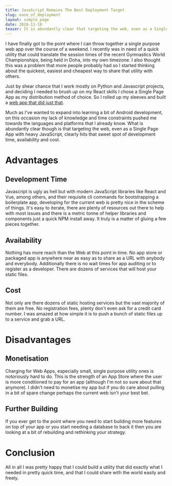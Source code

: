 ```yaml
---
title: JavaScript Remains The Best Deployment Target
slug: ease_of_deployment
layout: simple_page
date: 2018-11-10
teaser: It is abundantly clear that targeting the web, even as a Single Page App with heavy JavaScript, hits that sweet spot of development time, availability and cost.
---
```


I have finally got to the point where I can throw together a single purpose web app over the course of a weekend. I recently was in need of a quick utility that could translate the session times of the recent Gymnastics World Championships, being held in Doha, into my own timezone. I also thought this was a problem that more people probably had so I started thinking about the quickest, easiest and cheapest way to share that utility with others.

Just by shear chance that I work mostly on Python and Javascript projects, and deciding I needed to brush up on my React skills I chose a Single Page App as my distribution method of choice. So I rolled up my sleeves and built a [web app that did just that](https://lukewiwa.com/dohagym2018).

Much as I've wanted to expand into learning a bit of Android development, on this occasion my lack of knowledge and time constraints pushed me towards the languages and platforms that I already know. What is abundantly clear though is that targeting the web, even as a Single Page App with heavy JavaScript, clearly hits that sweet spot of development time, availability and cost.

# Advantages

## Development Time

Javascript is ugly as hell but with modern JavaScript libraries like React and Vue, among others, and their requisite cli commands for bootstrapping a boilerplate app, developing for the current web is pretty nice in the scheme of things. It's easy to iterate, there are plenty of resources out there to help with most issues and there is a metric tonne of helper libraries and components just a quick NPM install away. It truly is a matter of gluing a few pieces together.

## Availability

Nothing has more reach than the Web at this point in time. No app store or packaged app is anywhere near as easy as to share as a URL with anybody and everybody. Additionally there is no wait times for app auditing or to register as a developer. There are dozens of services that will host your static files.

## Cost

Not only are there dozens of static hosting services but the vast majority of them are free. No registration fees, plenty don't even ask for a credit card number. I was amazed at how simple it is to push a bunch of static files up to a service and grab a URL.

# Disadvantages

## Monetisation

Charging for Web Apps, especially small, single purpose utility ones is notoriously hard to do. This is the strength of an App Store where the user is more conditioned to pay for an app (although I'm not so sure about that anymore). I didn't need to monetise my app but if you do care about pulling in a bit of spare change perhaps the current web isn't your best bet.

## Further Building

If you ever get to the point where you need to start building more features on top of your app or you start needing a database to back it then you are looking at a bit of rebuilding and rethinking your strategy.

# Conclusion

All in all I was pretty happy that I could build a utility that did exactly what I needed in pretty quick time, and that I could share with the world easily and freely.
